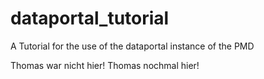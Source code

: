 # dataportal_tutorial
A Tutorial for the use of the dataportal instance of the PMD

Thomas war nicht hier!
Thomas nochmal hier!

